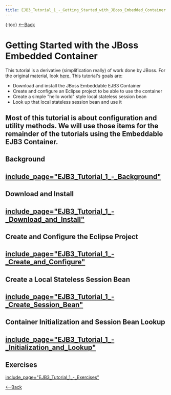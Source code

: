 ```yaml
---
title: EJB3_Tutorial_1_-_Getting_Started_with_JBoss_Embedded_Container
---
```

{:toc}
[<--Back](EJB_3_and_Java_Persistence_API)

# Getting Started with the JBoss Embedded Container

This tutorial is a derivative (simplification really) of work done by JBoss. For the original material, look [here.](http://docs.jboss.org/ejb3/embedded/embedded.html) This tutorial's goals are:
* Download and install the JBoss Embeddable EJB3 Container
* Create and configure an Eclipse project to be able to use the container
* Create a simple "hello world" style local stateless session bean
* Look up that local stateless session bean and use it

Most of this tutorial is about configuration and utility methods. We will use those items for the remainder of the tutorials using the Embeddable EJB3 Container.
----
## Background
[include_page="EJB3_Tutorial_1_-_Background"](include_page="EJB3_Tutorial_1_-_Background")
----
## Download and Install
[include_page="EJB3_Tutorial_1_-_Download_and_Install"](include_page="EJB3_Tutorial_1_-_Download_and_Install")
----
## Create and Configure the Eclipse Project
[include_page="EJB3_Tutorial_1_-_Create_and_Configure"](include_page="EJB3_Tutorial_1_-_Create_and_Configure")
----
## Create a Local Stateless Session Bean
[include_page="EJB3_Tutorial_1_-_Create_Session_Bean"](include_page="EJB3_Tutorial_1_-_Create_Session_Bean")
----
## Container Initialization and Session Bean Lookup
[include_page="EJB3_Tutorial_1_-_Initialization_and_Lookup"](include_page="EJB3_Tutorial_1_-_Initialization_and_Lookup")
----
## Exercises
[include_page="EJB3_Tutorial_1_-_Exercises"](include_page="EJB3_Tutorial_1_-_Exercises")

[<--Back](EJB_3_and_Java_Persistence_API)
